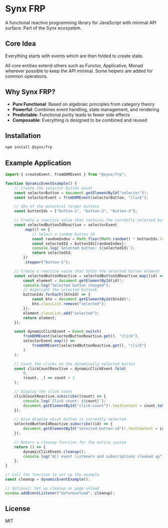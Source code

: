 # Synx FRP

A functional reactive programming library for JavaScript with minimal API surface. Part of the Synx ecosystem.

## Core Idea

Everything starts with events which are then folded to create state.

All core entities extend others such as Functor, Applicative, Monad wherever possible to keep the API minimal.
Some helpers are added for common operations.

## Why Synx FRP?

- **Pure Functional**: Based on algebraic principles from category theory
- **Powerful**: Combines event handling, state management, and rendering
- **Predictable**: Functional purity leads to fewer side effects
- **Composable**: Everything is designed to be combined and reused

## Installation

```bash
npm install @synx/frp
```

## Example Application

```javascript
import { createEvent, fromDOMEvent } from "@synx/frp";

function dynamicEventExample() {
    // Create the selector button event
    const selectorButton = document.getElementById("selector")!;
    const selectorEvent = fromDOMEvent(selectorButton, "click");

    // IDs of the potential target buttons
    const buttonIds = ["button-1", "button-2", "button-3"];

    // Create a reactive value that contains the currently selected button ID
    const selectedButtonIdReactive = selectorEvent
        .map(() => {
            // Select a random button ID
            const randomIndex = Math.floor(Math.random() * buttonIds.length);
            const selectedId = buttonIds[randomIndex];
            console.log(`Selected button: ${selectedId}`);
            return selectedId;
        })
        .stepper("button-1");

    // Create a reactive value that holds the selected button element
    const selectedButtonReactive = selectedButtonIdReactive.map((id) => {
        const element = document.getElementById(id)!;
        console.log("Selected button changed");
        // Highlight the selected buttonk
        buttonIds.forEach((btnId) => {
            const btn = document.getElementById(btnId)!;
            btn.classList.remove("selected");
        });
        element.classList.add("selected");
        return element;
    });

    const dynamicClickEvent = Event.switch(
        fromDOMEvent(selectedButtonReactive.get(), "click"),
        selectorEvent.map(() =>
            fromDOMEvent(selectedButtonReactive.get(), "click")
        )
    );

    // Count the clicks on the dynamically selected button
    const clickCountReactive = dynamicClickEvent.fold(
        0,
        (count, _) => count + 1
    );

    // Display the click count
    clickCountReactive.subscribe((count) => {
        console.log(`Click count: ${count}`);
        document.getElementById("click-count")!.textContent = count.toString();
    });

    // Also display which button is currently selected
    selectedButtonIdReactive.subscribe((id) => {
        document.getElementById("selected-button-id")!.textContent = id;
    });

    // Return a cleanup function for the entire system
    return () => {
        dynamicClickEvent.cleanup();
        console.log("All event listeners and subscriptions cleaned up");
    };
}

// Call the function to set up the example
const cleanup = dynamicEventExample();

// Optional: Set up cleanup on page unload
window.addEventListener("beforeunload", cleanup);
```

## License

MIT
